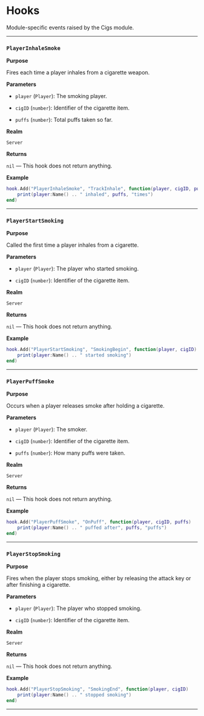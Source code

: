 # Hooks

Module-specific events raised by the Cigs module.

---

### `PlayerInhaleSmoke`

**Purpose**

Fires each time a player inhales from a cigarette weapon.

**Parameters**

* `player` (`Player`): The smoking player.

* `cigID` (`number`): Identifier of the cigarette item.

* `puffs` (`number`): Total puffs taken so far.

**Realm**

`Server`

**Returns**

`nil` — This hook does not return anything.

**Example**

```lua
hook.Add("PlayerInhaleSmoke", "TrackInhale", function(player, cigID, puffs)
    print(player:Name() .. " inhaled", puffs, "times")
end)
```

---

### `PlayerStartSmoking`

**Purpose**

Called the first time a player inhales from a cigarette.

**Parameters**

* `player` (`Player`): The player who started smoking.

* `cigID` (`number`): Identifier of the cigarette item.

**Realm**

`Server`

**Returns**

`nil` — This hook does not return anything.

**Example**

```lua
hook.Add("PlayerStartSmoking", "SmokingBegin", function(player, cigID)
    print(player:Name() .. " started smoking")
end)
```

---

### `PlayerPuffSmoke`

**Purpose**

Occurs when a player releases smoke after holding a cigarette.

**Parameters**

* `player` (`Player`): The smoker.

* `cigID` (`number`): Identifier of the cigarette item.

* `puffs` (`number`): How many puffs were taken.

**Realm**

`Server`

**Returns**

`nil` — This hook does not return anything.

**Example**

```lua
hook.Add("PlayerPuffSmoke", "OnPuff", function(player, cigID, puffs)
    print(player:Name() .. " puffed after", puffs, "puffs")
end)
```

---

### `PlayerStopSmoking`

**Purpose**

Fires when the player stops smoking, either by releasing the attack key or after finishing a cigarette.

**Parameters**

* `player` (`Player`): The player who stopped smoking.

* `cigID` (`number`): Identifier of the cigarette item.

**Realm**

`Server`

**Returns**

`nil` — This hook does not return anything.

**Example**

```lua
hook.Add("PlayerStopSmoking", "SmokingEnd", function(player, cigID)
    print(player:Name() .. " stopped smoking")
end)
```

---

